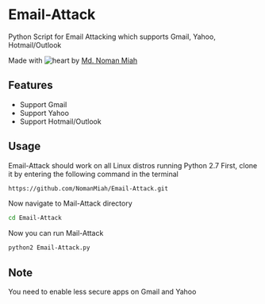 # Email-Attack


Python Script for Email Attacking which supports Gmail, Yahoo, Hotmail/Outlook

Made with ![heart](https://cloud.githubusercontent.com/assets/4301109/16754758/82e3a63c-4813-11e6-9430-6015d98aeaab.png) by <a href=https://twitter.com/Md_Noman_Miah>Md. Noman Miah</a>


## Features
- Support Gmail
- Support Yahoo
- Support Hotmail/Outlook

## Usage
Email-Attack should work on all Linux distros running Python 2.7
First, clone it by entering the following command in the terminal
``` bash
https://github.com/NomanMiah/Email-Attack.git
```
Now navigate to Mail-Attack directory
``` bash
cd Email-Attack
```
Now you can run Mail-Attack 
``` bash
python2 Email-Attack.py
```
## Note
You need to enable less secure apps on Gmail and Yahoo
